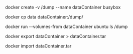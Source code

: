 docker create -v /dump --name dataContainer busybox


docker cp data dataContainer:/dump/

docker run --volumes-from dataContainer ubuntu ls /dump


docker export dataContainer > dataContainer.tar

docker import dataContainer.tar
